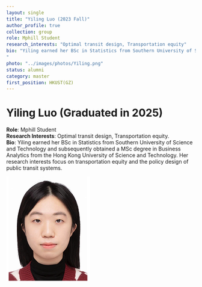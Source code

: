 ```yaml
---
layout: single
title: "Yiling Luo (2023 Fall)"
author_profile: true
collection: group
role: Mphill Student
research_interests: "Optimal transit design, Transportation equity"
bio: "Yiling earned her BSc in Statistics from Southern University of Science and Technology and subsequently obtained a MSc degree in Business Analytics from the Hong Kong University of Science and Technology. Her research interests focus on transportation equity and the policy design of public transit systems.
"
photo: "../images/photos/Yiling.png"
status: alumni
category: master
first_position: HKUST(GZ)
---
```


# Yiling Luo (Graduated in 2025)

**Role**: Mphill Student  
**Research Interests**: Optimal transit design, Transportation equity.  
**Bio**: Yiling earned her BSc in Statistics from Southern University of Science and Technology and subsequently obtained a MSc degree in Business Analytics from the Hong Kong University of Science and Technology. Her research interests focus on transportation equity and the policy design of public transit systems.

![YilingLuo](../images/photos/Yiling.png)
